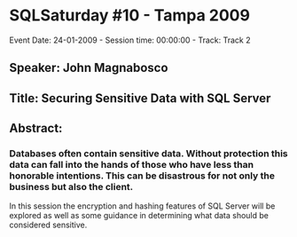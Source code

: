 # SQLSaturday #10 - Tampa 2009
Event Date: 24-01-2009 - Session time: 00:00:00 - Track: Track 2
## Speaker: John Magnabosco
## Title: Securing Sensitive Data with SQL Server
## Abstract:
### Databases often contain sensitive data. Without protection this data can fall into the hands of those who have less than honorable intentions. This can be disastrous for not only the business but also the client. 
In this session the encryption and hashing features of SQL Server will be explored as well as some guidance in determining what data should be considered sensitive.
